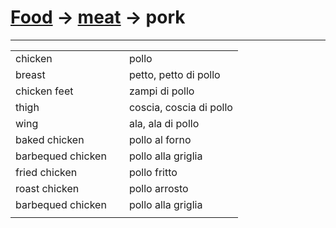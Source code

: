 # [Food](food.html) -> [meat](food-meat.html) -> pork 

<table>
<tr>
<td width="50%">chicken</td>
<td>pollo</td>
</tr>
<tr>
<td width="50%">breast</td>
<td>petto, petto di pollo</td>
</tr>
<tr>
<td width="50%">chicken feet</td>
<td>zampi di pollo</td>
</tr>
<tr>
<td width="50%">thigh</td>
<td>coscia, coscia di pollo</td>
</tr>
<tr>
<td width="50%">wing</td>
<td>ala, ala di pollo</td>
</tr>
<hr>
<tr>
<td width="50%">baked chicken</td>
<td>pollo al forno</td>
</tr>
<tr>
<td width="50%">barbequed chicken</td>
<td>pollo alla griglia</td>
</tr>
<tr>
<td width="50%">fried chicken</td>
<td>pollo fritto</td>
</tr>
<tr>
<td width="50%">roast chicken</td>
<td>pollo arrosto</td>
</tr>
<tr>
<td width="50%">barbequed chicken</td>
<td>pollo alla griglia</td>
</tr>
<tr>
<td width="50%"></td>
<td></td>
</tr>
</table>
